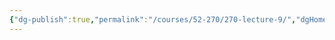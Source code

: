 ```yaml
---
{"dg-publish":true,"permalink":"/courses/52-270/270-lecture-9/","dgHomeLink":true,"dgPassFrontmatter":false,"dgShowBacklinks":false,"dgShowLocalGraph":false,"dgShowInlineTitle":false}
---
```

